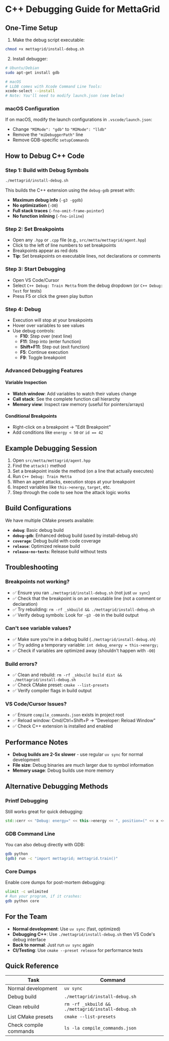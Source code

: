 # C++ Debugging Guide for MettaGrid

## One-Time Setup

1. Make the debug script executable:
```bash
chmod +x mettagrid/install-debug.sh
```

2. Install debugger:
```bash
# Ubuntu/Debian
sudo apt-get install gdb

# macOS
# LLDB comes with Xcode Command Line Tools:
xcode-select --install
# Note: You'll need to modify launch.json (see below)
```

### macOS Configuration
If on macOS, modify the launch configurations in `.vscode/launch.json`:
- Change `"MIMode": "gdb"` to `"MIMode": "lldb"`
- Remove the `"miDebuggerPath"` line
- Remove GDB-specific `setupCommands`

## How to Debug C++ Code

### Step 1: Build with Debug Symbols
```bash
./mettagrid/install-debug.sh
```
This builds the C++ extension using the `debug-gdb` preset with:
- **Maximum debug info** (`-g3 -ggdb`)
- **No optimization** (`-O0`)
- **Full stack traces** (`-fno-omit-frame-pointer`)
- **No function inlining** (`-fno-inline`)

### Step 2: Set Breakpoints
- Open any `.hpp` or `.cpp` file (e.g., `src/metta/mettagrid/agent.hpp`)
- Click to the left of line numbers to set breakpoints
- Breakpoints appear as red dots
- **Tip**: Set breakpoints on executable lines, not declarations or comments

### Step 3: Start Debugging
- Open VS Code/Cursor
- Select `C++ Debug: Train Metta` from the debug dropdown (or `C++ Debug: Test` for tests)
- Press F5 or click the green play button

### Step 4: Debug
- Execution will stop at your breakpoints
- Hover over variables to see values
- Use debug controls:
  - **F10**: Step over (next line)
  - **F11**: Step into (enter function)
  - **Shift+F11**: Step out (exit function)
  - **F5**: Continue execution
  - **F9**: Toggle breakpoint

### Advanced Debugging Features

#### Variable Inspection
- **Watch window**: Add variables to watch their values change
- **Call stack**: See the complete function call hierarchy
- **Memory view**: Inspect raw memory (useful for pointers/arrays)

#### Conditional Breakpoints
- Right-click on a breakpoint → "Edit Breakpoint"
- Add conditions like `energy < 50` or `id == 42`

## Example Debugging Session

1. Open `src/metta/mettagrid/agent.hpp`
2. Find the `attack()` method
3. Set a breakpoint inside the method (on a line that actually executes)
4. Run `C++ Debug: Train Metta`
5. When an agent attacks, execution stops at your breakpoint
6. Inspect variables like `this->energy`, `target`, etc.
7. Step through the code to see how the attack logic works

## Build Configurations

We have multiple CMake presets available:

- **`debug`**: Basic debug build
- **`debug-gdb`**: Enhanced debug build (used by install-debug.sh)
- **`coverage`**: Debug build with code coverage
- **`release`**: Optimized release build
- **`release-no-tests`**: Release build without tests

## Troubleshooting

### Breakpoints not working?
- ✅ Ensure you ran `./mettagrid/install-debug.sh` (not just `uv sync`)
- ✅ Check that the breakpoint is on an executable line (not a comment or declaration)
- ✅ Try rebuilding: `rm -rf _skbuild && ./mettagrid/install-debug.sh`
- ✅ Verify debug symbols: Look for `-g3 -O0` in the build output

### Can't see variable values?
- ✅ Make sure you're in a debug build (`./mettagrid/install-debug.sh`)
- ✅ Try adding a temporary variable: `int debug_energy = this->energy;`
- ✅ Check if variables are optimized away (shouldn't happen with `-O0`)

### Build errors?
- ✅ Clean and rebuild: `rm -rf _skbuild build dist && ./mettagrid/install-debug.sh`
- ✅ Check CMake preset: `cmake --list-presets`
- ✅ Verify compiler flags in build output

### VS Code/Cursor Issues?
- ✅ Ensure `compile_commands.json` exists in project root
- ✅ Reload window: Cmd/Ctrl+Shift+P → "Developer: Reload Window"
- ✅ Check C++ extension is installed and enabled

## Performance Notes

- **Debug builds are 2-5x slower** - use regular `uv sync` for normal development
- **File size**: Debug binaries are much larger due to symbol information
- **Memory usage**: Debug builds use more memory

## Alternative Debugging Methods

### Printf Debugging
Still works great for quick debugging:
```cpp
std::cerr << "Debug: energy=" << this->energy << ", position=(" << x << "," << y << ")" << std::endl;
```

### GDB Command Line
You can also debug directly with GDB:
```bash
gdb python
(gdb) run -c "import mettagrid; mettagrid.train()"
```

### Core Dumps
Enable core dumps for post-mortem debugging:
```bash
ulimit -c unlimited
# Run your program, if it crashes:
gdb python core
```

## For the Team

- **Normal development**: Use `uv sync` (fast, optimized)
- **Debugging C++**: Use `./mettagrid/install-debug.sh` then VS Code's debug interface
- **Back to normal**: Just run `uv sync` again
- **CI/Testing**: Use `cmake --preset release` for performance tests

## Quick Reference

| Task | Command |
|------|---------|
| Normal development | `uv sync` |
| Debug build | `./mettagrid/install-debug.sh` |
| Clean rebuild | `rm -rf _skbuild && ./mettagrid/install-debug.sh` |
| List CMake presets | `cmake --list-presets` |
| Check compile commands | `ls -la compile_commands.json` |
